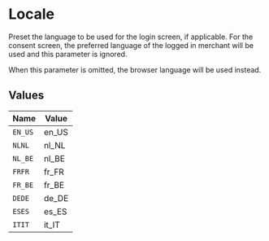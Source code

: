 # Locale

Preset the language to be used for the login screen, if applicable. For the consent screen, the preferred
language of the logged in merchant will be used and this parameter is ignored.

When this parameter is omitted, the browser language will be used instead.


## Values

| Name    | Value   |
| ------- | ------- |
| `EN_US` | en_US   |
| `NLNL`  | nl_NL   |
| `NL_BE` | nl_BE   |
| `FRFR`  | fr_FR   |
| `FR_BE` | fr_BE   |
| `DEDE`  | de_DE   |
| `ESES`  | es_ES   |
| `ITIT`  | it_IT   |